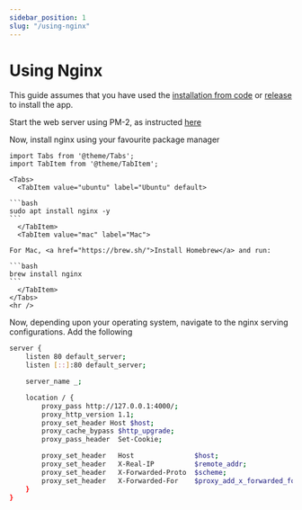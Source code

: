 ```yaml
---
sidebar_position: 1
slug: "/using-nginx"
---
```


# Using Nginx

This guide assumes that you have used the [installation from code](/docs/install-from-code) or [release](/docs/install-from-release) to install the app.

Start the web server using PM-2, as instructed [here](/docs/using-pm2)

Now, install nginx using your favourite package manager

````mdx-code-block
import Tabs from '@theme/Tabs';
import TabItem from '@theme/TabItem';

<Tabs>
  <TabItem value="ubuntu" label="Ubuntu" default>

```bash
sudo apt install nginx -y
```
  </TabItem>
  <TabItem value="mac" label="Mac">

For Mac, <a href="https://brew.sh/">Install Homebrew</a> and run:

```bash
brew install nginx
```
  </TabItem>
</Tabs>
<hr />
````

Now, depending upon your operating system, navigate to the nginx serving configurations. Add the following

```bash title="/etc/nginx/sites-available/default"
server {
    listen 80 default_server;
    listen [::]:80 default_server;

    server_name _;

    location / {
        proxy_pass http://127.0.0.1:4000/;
        proxy_http_version 1.1;
        proxy_set_header Host $host;
        proxy_cache_bypass $http_upgrade;
        proxy_pass_header  Set-Cookie;

        proxy_set_header   Host               $host;
        proxy_set_header   X-Real-IP          $remote_addr;
        proxy_set_header   X-Forwarded-Proto  $scheme;
        proxy_set_header   X-Forwarded-For    $proxy_add_x_forwarded_for;
    }
}
```
